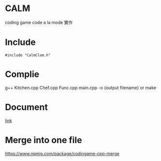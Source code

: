 # CALM
coding game code a la mode 實作

# Include
```c=
#include "CalmClam.h"
```

# Complie
g++ Kitchen.cpp Chef.cpp Func.cpp main.cpp -o {output filename}
or
make

# Document
[link](https://hackmd.io/5ISSMMl1SnajAVD9l2HKPg)

# Merge into one file
https://www.npmjs.com/package/codingame-cpp-merge
